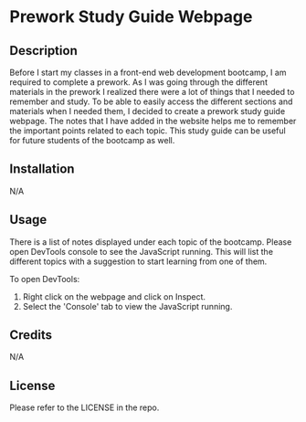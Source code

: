# Prework Study Guide Webpage

## Description

Before I start my classes in a front-end web development bootcamp, I am required to complete a prework. As I was going through the different materials in the prework I realized there were a lot of things that I needed to remember and study. To be able to easily access the different sections and materials when I needed them, I decided to create a prework study guide webpage. 
The notes that I have added in the website helps me to remember the important points related to each topic. This study guide can be useful for future students of the bootcamp as well.

## Installation

N/A

## Usage

There is a list of notes displayed under each topic of the bootcamp.
Please open DevTools console to see the JavaScript running. This will list the different topics with a suggestion to start learning from one of them.

To open DevTools:
1. Right click on the webpage and click on Inspect.
2. Select the 'Console' tab to view the JavaScript running.

## Credits

N/A

## License

Please refer to the LICENSE in the repo.